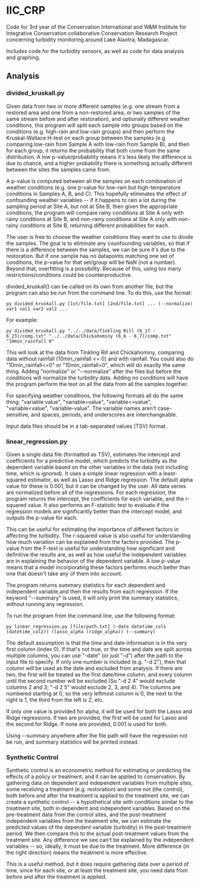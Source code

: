 # IIC_CRP
Code for 3rd year of the Conservation International and W&amp;M Institute for Integrative Conservation collaborative Conservation Research Project concerning turbidity monitoring around Lake Alaotra, Madagascar.

Includes code for the turbidity sensors, as well as code for data analysis and graphing.

## Analysis

### divided_kruskall.py

Given data from two or more different samples (e.g. one stream from a restored area and one from a non-restored area, or two samples of the same stream before and after restoration),
and optionally different weather conditions, this program will split each sample into groups 
based on the conditions (e.g. high-rain and low-rain groups) and then perform the Kruskal-Wallace
H-test on each group between the samples (e.g. comparing low-rain from Sample A with low-rain from
Sample B), and then for each group, it returns the probability that both come from the same 
distribution. A low p-value/probability means it's less likely the difference is due to chance,
and a higher probability there is something actually different between the sites the samples
came from.
    
A p-value is computed between all the samples on each combination of weather conditions (e.g. one
p-value for low-rain but high-temperature conditions in Samples A, B, and C). This hopefully 
eliminates the effect of confounding weather variables -- if it happens to rain a lot during
the sampling period at Site A, but not at Site B, then given the appropriate conditions, 
the program will compare rainy conditions at Site A only with rainy conditions at Site B, and
non-rainy conditions at Site A only with non-rainy conditions at Site B, returning different
probabilities for each.
    
The user is free to choose the weather conditions they want to use to divide the samples. The goal is
to eliminate any counfounding variables, so that if there is a difference between the samples, we
can be sure it's due to the restoration. But if one sample has no datapoints matching one set of 
conditions, the p-value for that set/group will be NaN (not a number). Beyond that, overfitting is a 
possibility. Because of this, using too many restrictions/conditions could be counterproductive.
    
divided_kruskall() can be called on its own from another file, but the program can also be run from
the command line. To do this, use the format: 
    
    py divided_kruskall.py [1st/file.txt] [2nd/file.txt] ... (--normalize) var1 val1 var2 val2 ...
    
For example:
    
	py divided_kruskall.py "../../data/Tinkling Rill (6_17 - 6_23)/comp.txt" "../../data/Chickahominy (6_6 - 6_7)/comp.txt"  "10min_rainfall 0"
    
This will look at the data from Tinkling Rill and Chickahominy, comparing data without rainfall
(10min_rainfall <= 0) and with rainfall. You could also do "10min_rainfall<=0" or 
"10min_rainfall=0", which will do exactly the same thing. Adding "normalize" or "--normalize"
after the files but before the conditions will normalize the turbidity data. Adding no conditions
will have the program perform the test on all the data from all the samples together.    
    
For specifying weather conditions, the following formats all do the same thing: "variable value",
"variable=value", "variable<=value", "variable<value", "variable-value". The variable names aren't
case-sensitive, and spaces, periods, and underscores are interchangeable.
    
Input data files should be in a tab-separated values (TSV) format.

### linear_regression.py

Given a single data file (formatted as TSV), estimates the intercept and coefficients for a predictive 
model, which predicts the turbidity as the dependent variable based on the other variables in the data
(not including time, which is ignored). It uses a simple linear regression with a least-squared 
estimator, as well as Lasso and Ridge regression. The default alpha value for these is 0.001, but it can
be changed by the user. All data series are normalized before all of the regressions. For each 
regression, the program returns the intercept, the coefficients for each variable, and the r-squared value.
It also performs an F-statistic test to evaluate if the regression models are significantly better than
the intercept model, and outputs the p-value for each.

This can be useful for estimating the importance of different factors in affecting the turbidity. The 
r-squared value is also useful for understanding how much variation can be explained from the factors 
provided. The p-value from the F-test is useful for understanding how significant and definitive the results
are, as well as how useful the independent variables are in explaining the behavior of the dependent 
variable. A low p-value means that a model incorporating these factors performs much better than one that 
doesn't take any of them into account.

The program returns summary statistics for each dependent and independent variable,and then the results 
from each regression. If the keyword "--summary" is used, it will only print the summary statistics, without
running any regression.

To run the program from the command line, use the following format:

	py linear_regression.py [file/path.txt] (-date datetime_col1 (datetime_col2)) (lasso_alpha (ridge_alpha)) (--summary)
	
The default assumption is that the time and date information is in the very first column (index 0). If 
that's not true, or the time and date are split across multiple columns, you can use "-date" (or just "-d")
after the path to the input file to specify. If only one number is included (e.g. "-d 2"), then that column
will be used as the date and excluded from analysis. If there are two, the first will be treated
as the first date/time column, and every column until the second number will be excluded (So "-d 2 4" 
would exclude columns 2 and 3; "-d 2 5" would exclude 2, 3, and 4). The columns are numbered starting at 0,
so the very leftmost column is 0, the next to the right is 1, the third from the left is 2, etc.

If only one value is provided for alpha, it will be used for both the Lasso and Ridge regressions. If two 
are provided, the first will be used for Lasso and the second for Ridge. If none are provided, 0.001 is 
used for both.

Using --summary anywhere after the file path will have the regression not be run, and summary statistics 
will be printed instead.

### Synthetic Control

Synthetic control is an econometric method for estimating or predicting the effects of a policy or 
treatment, and it can be applied to conservation. By gathering data on dependent and independent variables
from multiple sites, some receiving a treatment (e.g. restoration) and some not (the control), both before
and after the treatment is applied to the treatment site, we can create a synthetic control -- a 
hypothetical site with conditions similar to the treatment site, both in dependent and independent 
variables. Based on the pre-treatment data from the control sites, and the post-treatment independent 
variables from the treatment site, we can estimate the predicted values of the dependent variable
(turbidity) in the post-treatment period. We then compare this to the actual post-treatment values from the 
treatment site. Any difference we see can't be explained by the independent variables -- so, ideally, it
must be due to the treatment. More difference (in the right direction) means the treatment is more 
effective.

This is a useful method, but it does require gathering data over a period of time, since for each site, 
or at least the treatment site, you need data from before and after the treatment is applied.